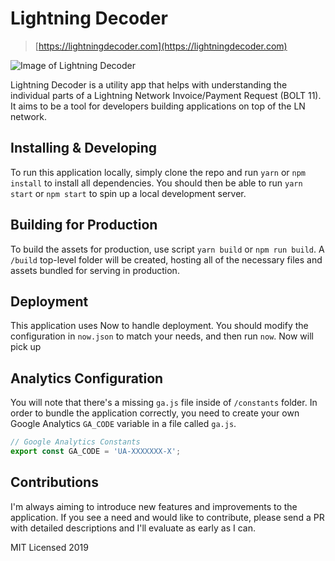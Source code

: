 # Lightning Decoder

> [https://lightningdecoder.com](https://lightningdecoder.com)

![Image of Lightning Decoder](https://i.imgur.com/tZKaU9P.png)

Lightning Decoder is a utility app that helps with understanding the individual parts of a Lightning Network Invoice/Payment Request (BOLT 11). It aims to be a tool for  developers building applications on top of the LN network.

## Installing & Developing

To run this application locally, simply clone the repo and run `yarn` or `npm install` to install all dependencies. You should then be able to run `yarn start` or `npm start` to spin up a local development server.

## Building for Production

To build the assets for production, use script `yarn build` or `npm run build`. A `/build` top-level folder will be created, hosting all of the necessary files and assets bundled for serving in production.

## Deployment

This application uses Now to handle deployment. You should modify the configuration in `now.json` to match your needs, and then run `now`. Now will pick up

## Analytics Configuration

You will note that there's a missing `ga.js` file inside of `/constants` folder. In order to bundle the application correctly, you need to create your own Google Analytics `GA_CODE` variable in a file called `ga.js`.

```js
// Google Analytics Constants
export const GA_CODE = 'UA-XXXXXXX-X';
```

## Contributions

I'm always aiming to introduce new features and improvements to the application. If you see a need and would like to contribute, please send a PR with detailed descriptions and I'll evaluate as early as I can.

MIT Licensed 2019
